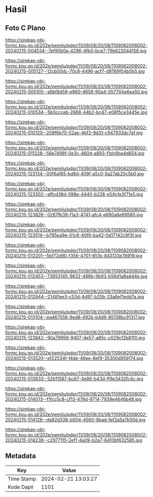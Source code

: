 # Hasil

## Foto C Plano

https://sirekap-obj-formc.kpu.go.id/202e/pemilu/pdpr/11/09/08/20/08/1109082008002-20240215-004534--7ef90b0a-4296-4fb0-bce7-79b622044158.jpg

https://sirekap-obj-formc.kpu.go.id/202e/pemilu/pdpr/11/09/08/20/08/1109082008002-20240215-005127--12cb00dc-70c8-4496-acf7-d9789f04b5b5.jpg

https://sirekap-obj-formc.kpu.go.id/202e/pemilu/pdpr/11/09/08/20/08/1109082008002-20240215-005105--a9bf8d59-e960-4658-90a4-057704e6ea50.jpg

https://sirekap-obj-formc.kpu.go.id/202e/pemilu/pdpr/11/09/08/20/08/1109082008002-20240215-010534--5b0ccceb-2868-44b2-bc47-e08f5ce3445e.jpg

https://sirekap-obj-formc.kpu.go.id/202e/pemilu/pdpr/11/09/08/20/08/1109082008002-20240215-010120--209f6b70-52ae-4bf2-9d31-c947933dc7ef.jpg

https://sirekap-obj-formc.kpu.go.id/202e/pemilu/pdpr/11/09/08/20/08/1109082008002-20240215-011228--56e7498f-0e3c-460d-a893-f1dc6ba4d854.jpg

https://sirekap-obj-formc.kpu.go.id/202e/pemilu/pdpr/11/09/08/20/08/1109082008002-20240215-123134--00f6a165-bd9d-409f-a5c0-5a27ab20c5b0.jpg

https://sirekap-obj-formc.kpu.go.id/202e/pemilu/pdpr/11/09/08/20/08/1109082008002-20240215-123302--affcd38d-098e-4440-b228-e54cfe3f71e5.jpg

https://sirekap-obj-formc.kpu.go.id/202e/pemilu/pdpr/11/09/08/20/08/1109082008002-20240215-123826--0287fb39-f1a3-4741-afc4-e680a6e69580.jpg

https://sirekap-obj-formc.kpu.go.id/202e/pemilu/pdpr/11/09/08/20/08/1109082008002-20240215-123514--b785ea9e-01c8-40f9-ba42-0d17142c8f3f.jpg

https://sirekap-obj-formc.kpu.go.id/202e/pemilu/pdpr/11/09/08/20/08/1109082008002-20240215-012201--5bf72d90-f356-4701-851b-843133e78919.jpg

https://sirekap-obj-formc.kpu.go.id/202e/pemilu/pdpr/11/09/08/20/08/1109082008002-20240215-012453--73653145-9632-486b-9b93-b56d1a8a444e.jpg

https://sirekap-obj-formc.kpu.go.id/202e/pemilu/pdpr/11/09/08/20/08/1109082008002-20240215-012944--21481ee3-c53d-4d97-b25b-33a6ef1edd7a.jpg

https://sirekap-obj-formc.kpu.go.id/202e/pemilu/pdpr/11/09/08/20/08/1109082008002-20240215-013104--ea467556-9ed8-492b-b4d9-85138bc91317.jpg

https://sirekap-obj-formc.kpu.go.id/202e/pemilu/pdpr/11/09/08/20/08/1109082008002-20240215-123842--90a79956-9407-4e57-a85c-c029cf2b81f0.jpg

https://sirekap-obj-formc.kpu.go.id/202e/pemilu/pdpr/11/09/08/20/08/1109082008002-20240215-013520--ef22534f-f4de-46ee-8ef9-35300d959174.jpg

https://sirekap-obj-formc.kpu.go.id/202e/pemilu/pdpr/11/09/08/20/08/1109082008002-20240215-013833--52b11587-bc87-4e86-b43d-ff8e3432fc4c.jpg

https://sirekap-obj-formc.kpu.go.id/202e/pemilu/pdpr/11/09/08/20/08/1109082008002-20240215-014013--f1fcc5c8-cf13-478d-9714-7939e4646b48.jpg

https://sirekap-obj-formc.kpu.go.id/202e/pemilu/pdpr/11/09/08/20/08/1109082008002-20240215-014128--da92d338-b004-4560-9bad-fef2a5a7b50d.jpg

https://sirekap-obj-formc.kpu.go.id/202e/pemilu/pdpr/11/09/08/20/08/1109082008002-20240215-014238--c2977115-2ef1-4a09-b2a7-6410bf632585.jpg


## Metadata

| Key        | Value               |
| ---------- | ------------------- |
| Time Stamp | 2024-02-21 13:03:27 |
| Kode Dapil | 1101                |




